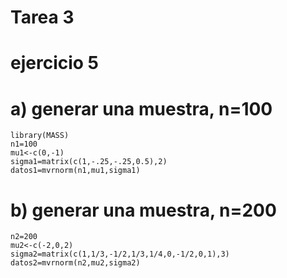 # Tarea 3
# ejercicio 5

# a) generar una muestra, n=100
    library(MASS)
    n1=100
    mu1<-c(0,-1)
    sigma1=matrix(c(1,-.25,-.25,0.5),2)
    datos1=mvrnorm(n1,mu1,sigma1)


# b) generar una muestra, n=200
    n2=200
    mu2<-c(-2,0,2)
    sigma2=matrix(c(1,1/3,-1/2,1/3,1/4,0,-1/2,0,1),3)
    datos2=mvrnorm(n2,mu2,sigma2)